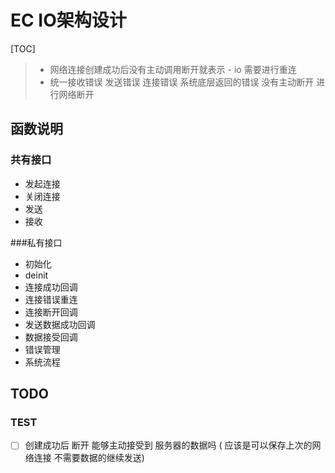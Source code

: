 # EC IO架构设计

[TOC]

> - 网络连接创建成功后没有主动调用断开就表示 - io 需要进行重连
> - 统一接收错误 发送错误 连接错误  系统底层返回的错误 没有主动断开 进行网络断开



## 函数说明

### 共有接口

- 发起连接
- 关闭连接
- 发送
- 接收

###私有接口

- 初始化
- deinit
- 连接成功回调
- 连接错误重连
- 连接断开回调
- 发送数据成功回调
- 数据接受回调
- 错误管理
- 系统流程



## TODO

### TEST

- [ ] 创建成功后 断开 能够主动接受到 服务器的数据吗  ( 应该是可以保存上次的网络连接 不需要数据的继续发送)